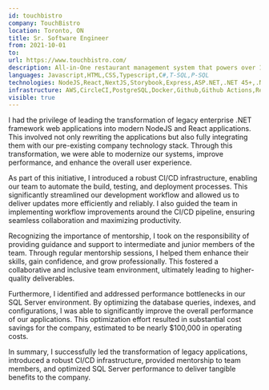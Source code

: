 ```yaml
---
id: touchbistro
company: TouchBistro
location: Toronto, ON
title: Sr. Software Engineer
from: 2021-10-01
to:
url: https://www.touchbistro.com/
description: All-in-One restaurant management system that powers over 16,000 businesses world wide.
languages: Javascript,HTML,CSS,Typescript,C#,T-SQL,P-SQL
technologies: NodeJS,React,NextJS,Storybook,Express,ASP.NET,.NET 45+,.NET 5+
infrastructure: AWS,CircleCI,PostgreSQL,Docker,Github,Github Actions,Redis,Kafka,Windows Server,SQL Server,LaunchDarkly,Okta
visible: true
---
```


<p>
I had the privilege of leading the transformation of legacy enterprise .NET framework web applications into modern NodeJS and React applications. This involved not only rewriting the applications but also fully integrating them with our pre-existing company technology stack. Through this transformation, we were able to modernize our systems, improve performance, and enhance the overall user experience.
</p>
<p>
As part of this initiative, I introduced a robust CI/CD infrastructure, enabling our team to automate the build, testing, and deployment processes. This significantly streamlined our development workflow and allowed us to deliver updates more efficiently and reliably. I also guided the team in implementing workflow improvements around the CI/CD pipeline, ensuring seamless collaboration and maximizing productivity.
</p>
<p>
Recognizing the importance of mentorship, I took on the responsibility of providing guidance and support to intermediate and junior members of the team. Through regular mentorship sessions, I helped them enhance their skills, gain confidence, and grow professionally. This fostered a collaborative and inclusive team environment, ultimately leading to higher-quality deliverables.
</p>
<p>
Furthermore, I identified and addressed performance bottlenecks in our SQL Server environment. By optimizing the database queries, indexes, and configurations, I was able to significantly improve the overall performance of our applications. This optimization effort resulted in substantial cost savings for the company, estimated to be nearly $100,000 in operating costs.
</p>
<p>
In summary, I successfully led the transformation of legacy applications, introduced a robust CI/CD infrastructure, provided mentorship to team members, and optimized SQL Server performance to deliver tangible benefits to the company.
</p>
